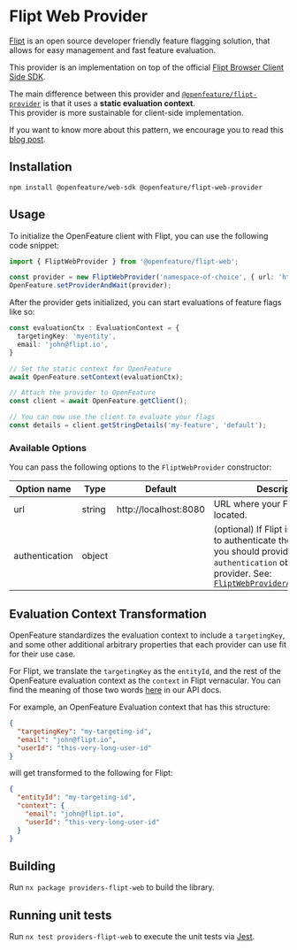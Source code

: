 # Flipt Web Provider

[Flipt](https://www.flipt.io/) is an open source developer friendly feature flagging solution, that allows for easy management and fast feature evaluation.

This provider is an implementation on top of the official [Flipt Browser Client Side SDK](https://www.npmjs.com/package/@flipt-io/flipt-client-browser).

The main difference between this provider and [`@openfeature/flipt-provider`](https://www.npmjs.com/package/@openfeature/flipt-provider) is that it uses a **static evaluation context**.  
This provider is more sustainable for client-side implementation.

If you want to know more about this pattern, we encourage you to read this [blog post](https://openfeature.dev/blog/catering-to-the-client-side/).

## Installation

```
npm install @openfeature/web-sdk @openfeature/flipt-web-provider
```

## Usage

To initialize the OpenFeature client with Flipt, you can use the following code snippet:

```ts
import { FliptWebProvider } from '@openfeature/flipt-web';

const provider = new FliptWebProvider('namespace-of-choice', { url: 'http://your.upstream.flipt.host' });
OpenFeature.setProviderAndWait(provider);
```

After the provider gets initialized, you can start evaluations of feature flags like so:

```ts
const evaluationCtx : EvaluationContext = {
  targetingKey: 'myentity',
  email: 'john@flipt.io',
}

// Set the static context for OpenFeature
await OpenFeature.setContext(evaluationCtx);

// Attach the provider to OpenFeature
const client = await OpenFeature.getClient();

// You can now use the client to evaluate your flags
const details = client.getStringDetails('my-feature', 'default');
```

### Available Options

You can pass the following options to the `FliptWebProvider` constructor:

| Option name                   | Type   | Default        | Description                                                                                                                                                                                     |
|-------------------------------|--------|----------------|-------------------------------------------------------------------------------------------------------------------------------------------------------------------------------------------------|
| url                           | string | http://localhost:8080               | URL where your Flipt server is located.                                                                                                                               |
| authentication               | object |                | (optional) If Flipt is configured to authenticate the requests, you should provide an `authentication` object to the provider. See: [`FliptWebProviderAuthentication`](src/lib/models.ts)|

## Evaluation Context Transformation

OpenFeature standardizes the evaluation context to include a `targetingKey`, and some other additional arbitrary properties that each provider can use fit for their use case.

For Flipt, we translate the `targetingKey` as the `entityId`, and the rest of the OpenFeature evaluation context as the `context` in Flipt vernacular. You can find the meaning of those two words [here](https://www.flipt.io/docs/reference/evaluation/variant-evaluation) in our API docs.

For example, an OpenFeature Evaluation context that has this structure:

```json
{
  "targetingKey": "my-targeting-id",
  "email": "john@flipt.io",
  "userId": "this-very-long-user-id"
}
```

will get transformed to the following for Flipt:

```json
{
  "entityId": "my-targeting-id",
  "context": {
    "email": "john@flipt.io",
    "userId": "this-very-long-user-id"
  }
}
```

## Building

Run `nx package providers-flipt-web` to build the library.

## Running unit tests

Run `nx test providers-flipt-web` to execute the unit tests via [Jest](https://jestjs.io).
